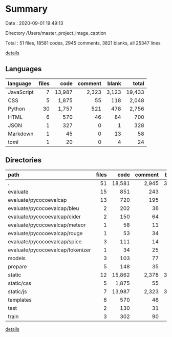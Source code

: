 # Summary

Date : 2020-09-01 19:49:13

Directory /Users/master_project_image_caption

Total : 51 files,  18581 codes, 2945 comments, 3821 blanks, all 25347 lines

[details](details.md)

## Languages
| language | files | code | comment | blank | total |
| :--- | ---: | ---: | ---: | ---: | ---: |
| JavaScript | 7 | 13,987 | 2,323 | 3,123 | 19,433 |
| CSS | 5 | 1,875 | 55 | 118 | 2,048 |
| Python | 30 | 1,757 | 521 | 478 | 2,756 |
| HTML | 6 | 570 | 46 | 84 | 700 |
| JSON | 1 | 327 | 0 | 1 | 328 |
| Markdown | 1 | 45 | 0 | 13 | 58 |
| toml | 1 | 20 | 0 | 4 | 24 |

## Directories
| path | files | code | comment | blank | total |
| :--- | ---: | ---: | ---: | ---: | ---: |
| . | 51 | 18,581 | 2,945 | 3,821 | 25,347 |
| evaluate | 15 | 851 | 243 | 243 | 1,337 |
| evaluate/pycocoevalcap | 13 | 720 | 195 | 207 | 1,122 |
| evaluate/pycocoevalcap/bleu | 2 | 202 | 36 | 75 | 313 |
| evaluate/pycocoevalcap/cider | 2 | 150 | 64 | 34 | 248 |
| evaluate/pycocoevalcap/meteor | 1 | 58 | 11 | 14 | 83 |
| evaluate/pycocoevalcap/rouge | 1 | 53 | 34 | 19 | 106 |
| evaluate/pycocoevalcap/spice | 3 | 111 | 14 | 28 | 153 |
| evaluate/pycocoevalcap/tokenizer | 1 | 34 | 25 | 11 | 70 |
| models | 3 | 103 | 77 | 36 | 216 |
| prepare | 5 | 148 | 35 | 28 | 211 |
| static | 12 | 15,862 | 2,378 | 3,241 | 21,481 |
| static/css | 5 | 1,875 | 55 | 118 | 2,048 |
| static/js | 7 | 13,987 | 2,323 | 3,123 | 19,433 |
| templates | 6 | 570 | 46 | 84 | 700 |
| test | 2 | 130 | 31 | 41 | 202 |
| train | 3 | 302 | 90 | 84 | 476 |

[details](details.md)